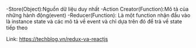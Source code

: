 -Store(Object):Nguồn dữ liệu duy nhất
-Action Creator(Function):Mô tả của những hành động(event)
-Reducer(Function): Là một function nhận đầu vào là instance state và các mô tả về event và chỉ dựa trên đó để trả về state tiếp theo

Link: https://techblog.vn/redux-va-reactjs
